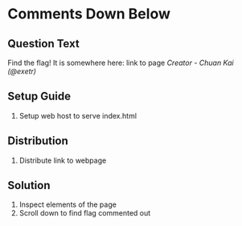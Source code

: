 # Comments Down Below

## Question Text
Find the flag! It is somewhere here: link to page
*Creator - Chuan Kai (@exetr)*

## Setup Guide
1. Setup web host to serve index.html

## Distribution
1. Distribute link to webpage

## Solution
1. Inspect elements of the page
2. Scroll down to find flag commented out